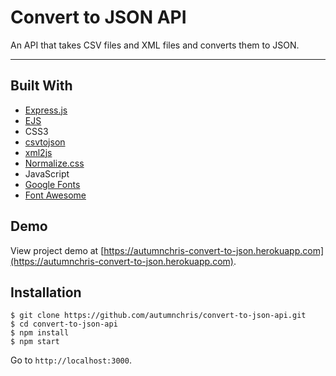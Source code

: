 # Convert to JSON API

An API that takes CSV files and XML files and converts them to JSON.

---

## Built With
* [Express.js](https://expressjs.com)
* [EJS](https://ejs.co)
* CSS3
* [csvtojson](https://github.com/Keyang/node-csvtojson)
* [xml2js](https://github.com/Leonidas-from-XIV/node-xml2js)
* [Normalize.css](https://necolas.github.io/normalize.css)
* JavaScript
* [Google Fonts](https://fonts.google.com)
* [Font Awesome](https://fontawesome.com)

## Demo

View project demo at [https://autumnchris-convert-to-json.herokuapp.com](https://autumnchris-convert-to-json.herokuapp.com).

## Installation

```
$ git clone https://github.com/autumnchris/convert-to-json-api.git
$ cd convert-to-json-api
$ npm install
$ npm start
```

Go to `http://localhost:3000`.
